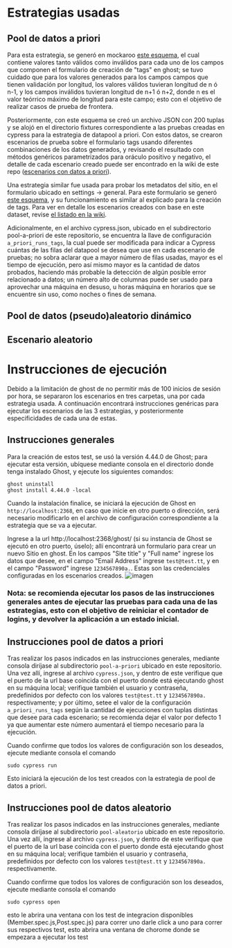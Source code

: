# Estrategias usadas

## Pool de datos a priori
Para esta estrategia, se generó en mockaroo [este esquema](https://www.mockaroo.com/de38da40), el cual contiene valores tanto válidos como inválidos para cada uno de los campos que componen el formulario de creación de "tags" en ghost; se tuvo cuidado que para los valores generados para los campos campos que tienen validación por longitud, los valores válidos tuvieran longitud de n ó n-1, y los campos inválidos tuvieran longitud de n+1 ó n+2, donde n es el valor teórrico máximo de longitud para este campo; esto con el objetivo de realizar casos de prueba de frontera.

Posteriormente, con este esquema se creó un archivo JSON con 200 tuplas y se alojó en el directorio fixtures correspondiente a las pruebas creadas en cypress para la estrategia de datapool a priori. Con estos datos, se crearon escenarios de prueba sobre el formulario tags usando diferentes combinaciones de los datos generados, y revisando el resultado con métodos genéricos parametrizados para oráculo positivo y negativo, el detalle de cada escenario creado puede ser encontrado en la wiki de este repo ([escenarios con datos a priori](https://github.com/miso-alejosaur/escenarios-validacion-datos/wiki/Detalle-Escenarios#escenarios-con-datos-a-priori---tags)).

Una estrategia similar fue usada para probar los metadatos del sitio, en el formulario ubicado en settings -> general. Para este formulario se generó [este esquema](https://www.mockaroo.com/09065ca0), y su funcionamiento es similar al explicado para la creación de tags. Para ver en detalle los escenarios creados con base en este dataset, revise [el listado en la wiki](https://github.com/miso-alejosaur/escenarios-validacion-datos/wiki/Detalle-Escenarios#escenarios-con-datos-a-priori---site-meta).

Adicionalmente, en el archivo cypress.json, ubicado en el subdirectorio pool-a-priori de este repositorio, se encuentra la llave de configuración `a_priori_runs_tags`, la cual puede ser modificada para indicar a Cypress cuántas de las filas del datapool se desea que use en cada escenario de pruebas; no sobra aclarar que a mayor número de filas usadas, mayor es el tiempo de ejecución, pero así mismo mayor es la cantidad de datos probados, haciendo más probable la detección de algún posible error relacionado a datos; un número alto de columnas puede ser usado para aprovechar una máquina en desuso, u horas máquina en horarios que se encuentre sin uso, como noches o fines de semana.

## Pool de datos (pseudo)aleatorio dinámico

## Escenario aleatorio

# Instrucciones de ejecución
Debido a la limitación de ghost de no permitir más de 100 inicios de sesión por hora, se separaron los escenarios en tres carpetas, una por cada estrategia usada. A continuación encontrará instrucciones genéricas para ejecutar los escenarios de las 3 estrategias, y posteriormente especificidades de cada una de estas.

## Instrucciones generales
Para la creación de estos test, se usó la versión 4.44.0 de Ghost; para ejecutar esta versión, ubíquese mediante consola en el directorio donde tenga instalado Ghost, y ejecute los siguientes comandos:
```
ghost uninstall
ghost install 4.44.0 -local
```
Cuando la instalación finalice, se iniciará la ejecución de Ghost en `http://localhost:2368`, en caso que inicie en otro puerto o dirección, será necesario modificarlo en el archivo de configuración correspondiente a la estrategia que se va a ejecutar.

Ingrese a la url http://localhost:2368/ghost/ (si su instancia de Ghost se ejecutó en otro puerto, úselo); allí encontrará un formulario para crear un nuevo Sitio en ghost. En los campos "Site title" y "Full name" ingrese los datos que desee, en el campo "Email Address" ingrese `test@test.tt`, y en el campo "Password" ingrese `1234567890a.`. Estas son las credenciales configuradas en los escenarios creados. 
![imagen](https://user-images.githubusercontent.com/98656893/167307021-8f72da03-575a-4cdc-89a5-50dcf7e8a2eb.png)

### Nota: se recomienda ejecutar los pasos de las instrucciones generales antes de ejecutar las pruebas para cada una de las estrategias, esto con el objetivo de reiniciar el contador de logins, y devolver la aplicación a un estado inicial.

## Instrucciones pool de datos a priori
Tras realizar los pasos indicados en las instrucciones generales, mediante consola diríjase al subdirectorio `pool-a-priori` ubicado en este repositorio. Una vez allí, ingrese al archivo `cypress.json`, y dentro de este verifique que el puerto de la url base coincida con el puerto donde está ejecutando ghost en su máquina local; verifique también el usuario y contraseña, predefinidos por defecto con los valores `test@test.tt` y `1234567890a.` respectivamente; y por último, setee el valor de la configuración `a_priori_runs_tags` según la cantidad de ejecuciones con tuplas distintas que desee para cada escenario; se recomienda dejar el valor por defecto 1 ya que aumentar este número aumentará el tiempo necesario para la ejecución. 

Cuando confirme que todos los valores de configuración son los deseados, ejecute mediante consola el comando
```
sudo cypress run
```
Esto iniciará la ejecución de los test creados con la estrategia de pool de datos a priori.


## Instrucciones pool de datos aleatorio
Tras realizar los pasos indicados en las instrucciones generales, mediante consola diríjase al subdirectorio `pool-aleatorio` ubicado en este repositorio. Una vez allí, ingrese al archivo `cypress.json`, y dentro de este verifique que el puerto de la url base coincida con el puerto donde está ejecutando ghost en su máquina local; verifique también el usuario y contraseña, predefinidos por defecto con los valores `test@test.tt` y `1234567890a.` respectivamente. 

Cuando confirme que todos los valores de configuración son los deseados, ejecute mediante consola el comando
```
sudo cypress open
```
esto le abrira una ventana con los test de integracion disponibles (Member.spec.js,Post.spec.js) para correr uno darle click a uno para correr sus respectivos test, esto abrira una ventana de chorome donde se empezara a ejecutar los test
